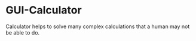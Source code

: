 # GUI-Calculator
Calculator helps to solve many complex calculations that a human may not be able to do.
